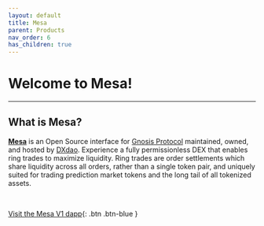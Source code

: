 ```yaml
---
layout: default
title: Mesa
parent: Products
nav_order: 6
has_children: true
---
```


# Welcome to Mesa! 

___

## What is Mesa?

<strong><a href="https://mesa.eth.limo/" target="_blank">Mesa</a></strong> is an Open Source interface for <a href="https://docs.gnosis.io/protocol/" target="_blank">Gnosis Protocol</a> maintained, owned, and hosted by <a href="https://dxdao.eth.limo/#/" target="_blank">DXdao</a>. Experience a fully permissionless DEX that enables ring trades to maximize liquidity. Ring trades are order settlements which share liquidity across all orders, rather than a single token pair, and uniquely suited for trading prediction market tokens and the long tail of all tokenized assets.



⠀

[Visit the Mesa V1 dapp](https://mesa.eth.limo/){: .btn .btn-blue }